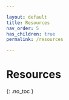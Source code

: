 ```yaml
---

layout: default
title: Resources
nav_order: 5
has_children: true
permalink: /resources

---
```


# Resources
{: .no_toc }

